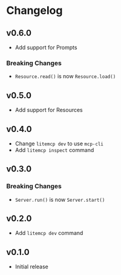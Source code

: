 # Changelog

## v0.6.0

- Add support for Prompts

### Breaking Changes

- `Resource.read()` is now `Resource.load()`

## v0.5.0

- Add support for Resources

## v0.4.0

- Change `litemcp dev` to use `mcp-cli`
- Add `litemcp inspect` command

## v0.3.0

### Breaking Changes

- `Server.run()` is now `Server.start()`

## v0.2.0

- Add `litemcp dev` command

## v0.1.0

- Initial release
